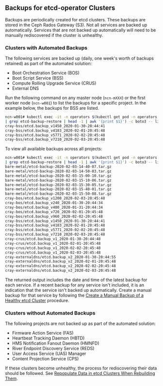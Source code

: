 ## Backups for etcd-operator Clusters

Backups are periodically created for etcd clusters. These backups are stored in the Ceph Rados Gateway \(S3\). Not all services are backed up automatically. Services that are not backed up automatically will need to be manually rediscovered if the cluster is unhealthy.

### Clusters with Automated Backups

The following services are backed up \(daily, one week's worth of backups retained\) as part of the automated solution:

-   Boot Orchestration Service \(BOS\)
-   Boot Script Service \(BSS\)
-   Compute Rolling Upgrade Service \(CRUS\)
-   External DNS

Run the following command on any master node \(`ncn-mXXX`\) or the first worker node \(`ncn-w001`\) to list the backups for a specific project. In the example below, the backups for BSS are listed.

```bash
ncn-w001# kubectl exec -it -n operators $(kubectl get pod -n operators \
| grep etcd-backup-restore | head -1 | awk '{print $1}') -c boto3 -- list_backups cray-bss
cray-bss/etcd.backup_v1450_2020-01-30-20:44:41
cray-bss/etcd.backup_v4183_2020-02-01-20:45:48
cray-bss/etcd.backup_v5771_2020-02-02-20:45:48
cray-bss/etcd.backup_v7210_2020-02-03-20:45:48
```

To view all available backups across all projects:

```bash
ncn-w001# kubectl exec -it -n operators $(kubectl get pod -n operators \
| grep etcd-backup-restore | head -1 | awk '{print $1}') -c boto3 -- list_backups ""
bare-metal/etcd-backup-2020-02-03-14-40-07.tar.gz
bare-metal/etcd-backup-2020-02-03-14-50-03.tar.gz
bare-metal/etcd-backup-2020-02-03-15-00-10.tar.gz
bare-metal/etcd-backup-2020-02-03-15-10-06.tar.gz
bare-metal/etcd-backup-2020-02-03-15-30-05.tar.gz
bare-metal/etcd-backup-2020-02-03-15-40-01.tar.gz
bare-metal/etcd-backup-2020-02-03-15-50-08.tar.gz
cray-bos/etcd.backup_v1200_2020-02-03-20:45:48
cray-bos/etcd.backup_v240_2020-01-30-20:44:34
cray-bos/etcd.backup_v480_2020-01-31-20:44:34
cray-bos/etcd.backup_v720_2020-02-01-20:45:48
cray-bos/etcd.backup_v960_2020-02-02-20:45:48
cray-bss/etcd.backup_v1450_2020-01-30-20:44:41
cray-bss/etcd.backup_v4183_2020-02-01-20:45:48
cray-bss/etcd.backup_v5771_2020-02-02-20:45:48
cray-bss/etcd.backup_v7210_2020-02-03-20:45:48
cray-crus/etcd.backup_v1_2020-01-30-20:44:48
cray-crus/etcd.backup_v1_2020-02-01-20:45:48
cray-crus/etcd.backup_v1_2020-02-02-20:45:48
cray-crus/etcd.backup_v1_2020-02-03-20:45:48
cray-externaldns/etcd.backup_v2_2020-01-30-20:44:55
cray-externaldns/etcd.backup_v2_2020-02-01-20:45:48
cray-externaldns/etcd.backup_v2_2020-02-02-20:45:48
cray-externaldns/etcd.backup_v2_2020-02-03-20:45:48
```

The returned output includes the date and time of the latest backup for each service. If a recent backup for any service isn't included, it is an indication that the service isn't backed up automatically. Create a manual backup for that service by following the [Create a Manual Backup of a Healthy etcd Cluster](Create_a_Manual_Backup_of_a_Healthy_etcd_Cluster.md) procedure.

### Clusters without Automated Backups

The following projects are not backed up as part of the automated solution:

-   Firmware Action Service \(FAS\)
-   Heartbeat Tracking Daemon \(HBTD\)
-   HMS Notification Fanout Daemon \(HMNFD\)
-   River Endpoint Discovery Service \(REDS\)
-   User Access Service \(UAS\) Manager
-   Content Projection Service \(CPS\)

If these clusters become unhealthy, the process for rediscovering their data should be followed. See [Repopulate Data in etcd Clusters When Rebuilding Them](Repopulate_Data_in_etcd_Clusters_When_Rebuilding_Them.md).


